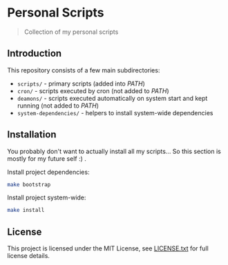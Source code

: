 # Personal Scripts

> Collection of my personal scripts

<!-- toc -->

<!-- tocstop -->

## Introduction

This repository consists of a few main subdirectories:

- `scripts/` - primary scripts (added into _PATH_)
- `cron/` - scripts executed by cron (not added to _PATH_)
- `deamons/` - scripts executed automatically on system start and kept running (not added to _PATH_)
- `system-dependencies/` - helpers to install system-wide dependencies

## Installation

You probably don't want to actually install all my scripts...
So this section is mostly for my future self :\) .

Install project dependencies:

```bash
make bootstrap
```

Install project system-wide:

```bash
make install
```

## License

This project is licensed under the MIT License, see
[LICENSE.txt](LICENSE.txt) for full license details.
